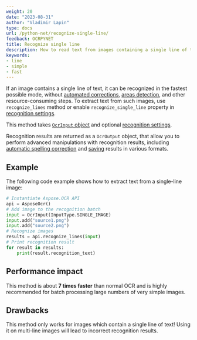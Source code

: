 ```yaml
---
weight: 20
date: "2023-08-31"
author: "Vladimir Lapin"
type: docs
url: /python-net/recognize-single-line/
feedback: OCRPYNET
title: Recognize single line
description: How to read text from images containing a single line of text.
keywords:
- line
- simple
- fast
---
```


If an image contains a single line of text, it can be recognized in the fastest possible mode, without [automated corrections](/ocr/python-net/image-processing/), [areas detection](/ocr/python-net/areas-detection/), and other resource-consuming steps. To extract text from such images, use `recognize_lines` method or enable `recognize_single_line` property in [recognition settings](/ocr/python-net/settings/).

This method takes [`OcrInput` object](/ocr/python-net/ocrinput/) and optional [recognition settings](/ocr/python-net/recognition-settings-common/).

Recognition results are returned as a `OcrOutput` object, that allow you to perform advanced manipulations with recognition results, including [automatic spelling correction](/ocr/python-net/spelling/) and [saving](/ocr/python-net/save/) results in various formats.

## Example

The following code example shows how to extract text from a single-line image:

```python
# Instantiate Aspose.OCR API
api = AsposeOcr()
# Add image to the recognition batch
input = OcrInput(InputType.SINGLE_IMAGE)
input.add("source1.png")
input.add("source2.png")
# Recognize images
results = api.recognize_lines(input)
# Print recognition result
for result in results:
    print(result.recognition_text)
```

## Performance impact

This method is about **7 times faster** than normal OCR and is highly recommended for batch processing large numbers of very simple images.

## Drawbacks

This method only works for images which contain a single line of text! Using it on multi-line images will lead to incorrect recognition results.
